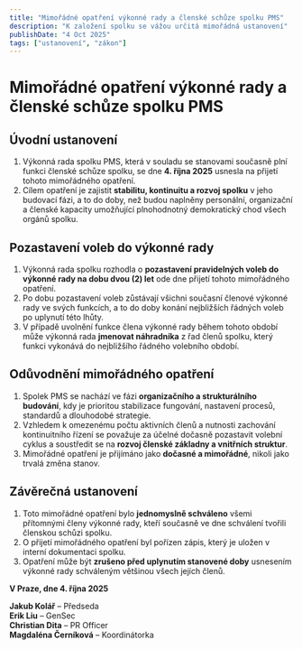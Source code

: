 ```yaml
---
title: "Mimořádné opatření výkonné rady a členské schůze spolku PMS"
description: "K založení spolku se vážou určitá mimořádná ustanovení"
publishDate: "4 Oct 2025"
tags: ["ustanovení", "zákon"]
---
```

# Mimořádné opatření výkonné rady a členské schůze spolku PMS

## Úvodní ustanovení

1. Výkonná rada spolku PMS, která v souladu se stanovami současně plní funkci členské schůze spolku, se dne **4. října 2025** usnesla na přijetí tohoto mimořádného opatření.  
2. Cílem opatření je zajistit **stabilitu, kontinuitu a rozvoj spolku** v jeho budovací fázi, a to do doby, než budou naplněny personální, organizační a členské kapacity umožňující plnohodnotný demokratický chod všech orgánů spolku.


## Pozastavení voleb do výkonné rady

1. Výkonná rada spolku rozhodla o **pozastavení pravidelných voleb do výkonné rady na dobu dvou (2) let** ode dne přijetí tohoto mimořádného opatření.  
2. Po dobu pozastavení voleb zůstávají všichni současní členové výkonné rady ve svých funkcích, a to do doby konání nejbližších řádných voleb po uplynutí této lhůty.  
3. V případě uvolnění funkce člena výkonné rady během tohoto období může výkonná rada **jmenovat náhradníka** z řad členů spolku, který funkci vykonává do nejbližšího řádného volebního období.

## Odůvodnění mimořádného opatření

1. Spolek PMS se nachází ve fázi **organizačního a strukturálního budování**, kdy je prioritou stabilizace fungování, nastavení procesů, standardů a dlouhodobé strategie.  
2. Vzhledem k omezenému počtu aktivních členů a nutnosti zachování kontinuitního řízení se považuje za účelné dočasně pozastavit volební cyklus a soustředit se na **rozvoj členské základny a vnitřních struktur**.  
3. Mimořádné opatření je přijímáno jako **dočasné a mimořádné**, nikoli jako trvalá změna stanov.

## Závěrečná ustanovení

1. Toto mimořádné opatření bylo **jednomyslně schváleno** všemi přítomnými členy výkonné rady, kteří současně ve dne schválení tvořili členskou schůzi spolku.  
2. O přijetí mimořádného opatření byl pořízen zápis, který je uložen v interní dokumentaci spolku.  
3. Opatření může být **zrušeno před uplynutím stanovené doby** usnesením výkonné rady schváleným většinou všech jejích členů.

**V Praze, dne 4. října 2025**

**Jakub Kolář** – Předseda  
**Erik Liu** – GenSec  
**Christian Dita** – PR Officer  
**Magdaléna Černíková** – Koordinátorka  
